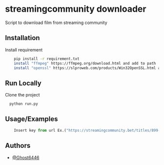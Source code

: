 
# streamingcommunity downloader

Script to download film from streaming community


## Installation

Install requirement

```bash
    pip install -r requirement.txt
    install "ffmpeg" https://ffmpeg.org/download.html and add to path
    install "openssl" https://slproweb.com/products/Win32OpenSSL.html and add to path
```
    
## Run Locally

Clone the project
```bash
  python run.py
```


## Usage/Examples

```python
    Insert key from url Ex.("https://streamingcommunity.bet/titles/899-mission-impossible"), Code to insert 899
```


## Authors

- [@Ghost6446](https://www.github.com/Ghost6446)

